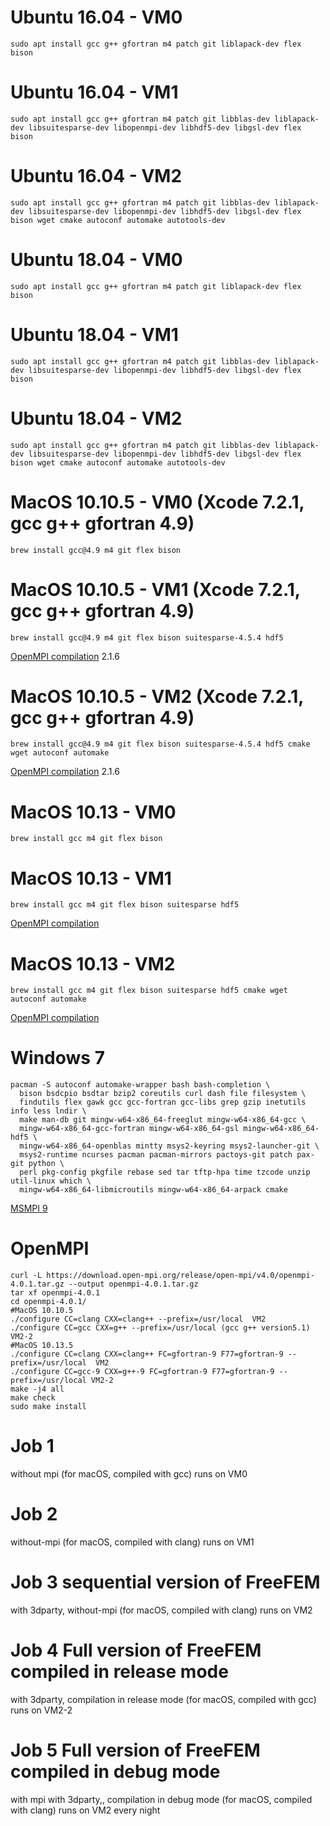 # Ubuntu 16.04 - VM0
```
sudo apt install gcc g++ gfortran m4 patch git liblapack-dev flex bison
```

# Ubuntu 16.04 - VM1
```
sudo apt install gcc g++ gfortran m4 patch git libblas-dev liblapack-dev libsuitesparse-dev libopenmpi-dev libhdf5-dev libgsl-dev flex bison
```

# Ubuntu 16.04 - VM2
```
sudo apt install gcc g++ gfortran m4 patch git libblas-dev liblapack-dev libsuitesparse-dev libopenmpi-dev libhdf5-dev libgsl-dev flex bison wget cmake autoconf automake autotools-dev
```

# Ubuntu 18.04 - VM0
```
sudo apt install gcc g++ gfortran m4 patch git liblapack-dev flex bison
```

# Ubuntu 18.04 - VM1
```
sudo apt install gcc g++ gfortran m4 patch git libblas-dev liblapack-dev libsuitesparse-dev libopenmpi-dev libhdf5-dev libgsl-dev flex bison
```

# Ubuntu 18.04 - VM2
```
sudo apt install gcc g++ gfortran m4 patch git libblas-dev liblapack-dev libsuitesparse-dev libopenmpi-dev libhdf5-dev libgsl-dev flex bison wget cmake autoconf automake autotools-dev
```

# MacOS 10.10.5 - VM0 (Xcode 7.2.1, gcc g++ gfortran 4.9)
```
brew install gcc@4.9 m4 git flex bison
```

# MacOS 10.10.5 - VM1 (Xcode 7.2.1, gcc g++ gfortran 4.9)
```
brew install gcc@4.9 m4 git flex bison suitesparse-4.5.4 hdf5
```

[OpenMPI compilation](#openmpi) 2.1.6

# MacOS 10.10.5 - VM2 (Xcode 7.2.1, gcc g++ gfortran 4.9)
```
brew install gcc@4.9 m4 git flex bison suitesparse-4.5.4 hdf5 cmake wget autoconf automake
```

[OpenMPI compilation](#openmpi) 2.1.6

# MacOS 10.13 - VM0
```
brew install gcc m4 git flex bison
```

# MacOS 10.13 - VM1
```
brew install gcc m4 git flex bison suitesparse hdf5
```

[OpenMPI compilation](#openmpi)

# MacOS 10.13 - VM2
```
brew install gcc m4 git flex bison suitesparse hdf5 cmake wget autoconf automake
```

[OpenMPI compilation](#openmpi)

# Windows 7
```
pacman -S autoconf automake-wrapper bash bash-completion \
  bison bsdcpio bsdtar bzip2 coreutils curl dash file filesystem \
  findutils flex gawk gcc gcc-fortran gcc-libs grep gzip inetutils info less lndir \
  make man-db git mingw-w64-x86_64-freeglut mingw-w64-x86_64-gcc \
  mingw-w64-x86_64-gcc-fortran mingw-w64-x86_64-gsl mingw-w64-x86_64-hdf5 \
  mingw-w64-x86_64-openblas mintty msys2-keyring msys2-launcher-git \
  msys2-runtime ncurses pacman pacman-mirrors pactoys-git patch pax-git python \
  perl pkg-config pkgfile rebase sed tar tftp-hpa time tzcode unzip util-linux which \
  mingw-w64-x86_64-libmicroutils mingw-w64-x86_64-arpack cmake
```

[MSMPI 9](https://www.microsoft.com/en-us/download/details.aspx?id=56727)

# OpenMPI

```
curl -L https://download.open-mpi.org/release/open-mpi/v4.0/openmpi-4.0.1.tar.gz --output openmpi-4.0.1.tar.gz
tar xf openmpi-4.0.1
cd openmpi-4.0.1/
#MacOS 10.10.5
./configure CC=clang CXX=clang++ --prefix=/usr/local  VM2 
./configure CC=gcc CXX=g++ --prefix=/usr/local (gcc g++ version5.1)  VM2-2
#MacOS 10.13.5
./configure CC=clang CXX=clang++ FC=gfortran-9 F77=gfortran-9 --prefix=/usr/local  VM2
./configure CC=gcc-9 CXX=g++-9 FC=gfortran-9 F77=gfortran-9 --prefix=/usr/local VM2-2
make -j4 all
make check
sudo make install
```

# Job 1
without mpi  (for macOS, compiled with gcc)
runs on VM0
# Job 2 
without-mpi  (for macOS, compiled with clang)
runs on VM1
# Job 3 sequential version of FreeFEM
with 3dparty, without-mpi  (for macOS, compiled with clang)
runs on VM2
# Job 4 Full version of FreeFEM compiled in release mode
with 3dparty, compilation in release mode (for macOS, compiled with gcc) 
runs on VM2-2
# Job 5 Full version of FreeFEM compiled in debug mode
with mpi with 3dparty,, compilation in debug mode (for macOS, compiled with clang)
runs on VM2 every night

